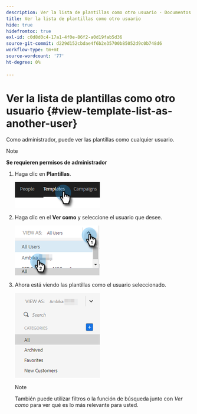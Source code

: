 ```yaml
---
description: Ver la lista de plantillas como otro usuario - Documentos de Marketo - Documentación del producto
title: Ver la lista de plantillas como otro usuario
hide: true
hidefromtoc: true
exl-id: c0d8d0c4-17a1-4f0e-86f2-a0d19fab5d36
source-git-commit: d229d152cbdae4f6b2e35700b85052d9c0b748d6
workflow-type: tm+mt
source-wordcount: '77'
ht-degree: 0%

---
```


# Ver la lista de plantillas como otro usuario {#view-template-list-as-another-user}

Como administrador, puede ver las plantillas como cualquier usuario.

>[!NOTE]
>
>**Se requieren permisos de administrador**

1. Haga clic en **Plantillas**.

   ![](assets/view-template-list-as-another-user-1.png)

1. Haga clic en el **Ver como** y seleccione el usuario que desee.

   ![](assets/view-template-list-as-another-user-2.png)

1. Ahora está viendo las plantillas como el usuario seleccionado.

   ![](assets/view-template-list-as-another-user-3.png)

   >[!NOTE]
   >
   >También puede utilizar filtros o la función de búsqueda junto con _Ver como_ para ver qué es lo más relevante para usted.

